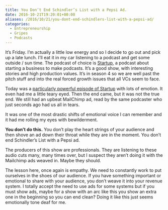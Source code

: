 ```yaml
---
title: You Don’t End Schindler’s List with a Pepsi Ad.
date: 2016-10-21T19:20:01+00:00
aliases: /2016/10/21/you-dont-end-schindlers-list-with-a-pepsi-ad/
categories:
  - Entrepreneurship
  - Gripes
  - Podcasts
---
```


It&#8217;s Friday. I&#8217;m actually a little low energy and so I decide to go out and pick up a late lunch. I&#8217;ll eat it in my car listening to a podcast and get some outside / sun time. The podcast of choice is [Startup][1], a podcast about starting a business to make podcasts. It&#8217;s a good show, with interesting stories and high production values. It&#8217;s in season 4 so we are well past the pitch stuff and into the real forced growth issues that all VCs seem to face.

Today was a [particularly powerful episode of Startup][2] with lots of emotion. It even had me a little teary eyed. Then the end came, but it was not the true end. We still had an upbeat MailChimp ad, read by the same podcaster who just seconds ago had us all in tears.

It was one of the most drastic shifts of emotional voice I can remember and it had me rolling my eyes with bewilderment.

**You don&#8217;t do this.** You don&#8217;t play the heart strings of your audience and then shove an ad down their throat while they are in the moment. You don&#8217;t end Schindler&#8217;s List with a Pepsi ad.

The producers of this show are professionals. They are listening to these audio cuts many, many times over, but I suspect they aren&#8217;t doing it with the Mailchimp ads weaved in. Maybe they should.

The lesson here, once again is empathy. We need to constantly work to put ourselves in the shoes of our audience. If you have something important or emotional to share with your audience, you don&#8217;t weave it into your revenue system. I totally accept the need to use ads for some systems but if you must show ads, maybe for a show with an arc like this you show an extra one in the beginning so you can end clean? Doing it like this just seems emotionally tone deaf for me.

[1]: https://gimletmedia.com/show/startup/
[2]: https://gimletmedia.com/episode/shadowed-qualities-season-4-episode-3/
